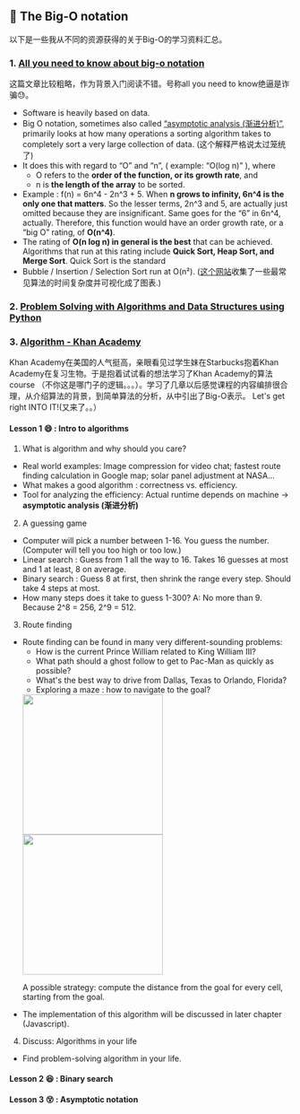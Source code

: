 ## :snail: The Big-O notation

以下是一些我从不同的资源获得的关于Big-O的学习资料汇总。

### 1. [All you need to know about big-o notation](https://medium.freecodecamp.org/all-you-need-to-know-about-big-o-notation-to-crack-your-next-coding-interview-9d575e7eec4) 
这篇文章比较粗略，作为背景入门阅读不错。号称all you need to know绝逼是诈骗:sweat:。
- Software is heavily based on data. 
- Big O notation, sometimes also called [“asymptotic analysis (渐进分析)”](https://en.wikipedia.org/wiki/Asymptotic_analysis), 
primarily looks at how many operations a sorting algorithm takes to completely sort a very large collection of data. 
(这个解释严格说太过笼统了)
- It does this with regard to “O” and “n”, ( example: “O(log n)” ), where
    - O refers to the **order of the function, or its growth rate**, and
    - n is **the length of the array** to be sorted.
- Example : f(n) = 6n^4 - 2n^3 + 5. When **n grows to infinity, 6n^4 is the only one that matters**. 
So the lesser terms, 2n^3 and 5, are actually just omitted because they are insignificant. 
Same goes for the “6” in 6n^4, actually. Therefore, this function would have an order growth rate, or a “big O” rating, of **O(n^4)**.
- The rating of **O(n log n) in general is the best** that can be achieved. 
Algorithms that run at this rating include **Quick Sort, Heap Sort, and Merge Sort**. Quick Sort is the standard
- Bubble / Insertion / Selection Sort run at O(n²). ([这个网站](http://bigocheatsheet.com/)收集了一些最常见算法的时间复杂度并可视化成了图表.)

### 2. [Problem Solving with Algorithms and Data Structures using Python](https://interactivepython.org/courselib/static/pythonds/index.html)

### 3. [Algorithm - Khan Academy](https://www.khanacademy.org/computing/computer-science/algorithms)   
Khan Academy在美国的人气挺高，亲眼看见过学生妹在Starbucks抱着Khan Academy在复习生物。于是抱着试试看的想法学习了Khan Academy的算法course
（不你这是哪门子的逻辑。。。）。学习了几章以后感觉课程的内容编排很合理，从介绍算法的背景，到简单算法的分析，从中引出了Big-O表示。
Let's get right INTO IT!(又来了。。）

#### Lesson 1 :smile: : Intro to algorithms
  
1. What is algorithm and why should you care?
  - Real world examples: Image compression for video chat; fastest route finding calculation in Google map; solar panel adjustment at NASA...
  - What makes a good algorithm : correctness vs. efficiency.
  - Tool for analyzing the efficiency: Actual runtime depends on machine -> **asymptotic analysis (渐进分析)**
2. A guessing game
  - Computer will pick a number between 1-16. You guess the number. (Computer will tell you too high or too low.)
  - Linear search : Guess from 1 all the way to 16. Takes 16 guesses at most and 1 at least, 8 on average.
  - Binary search : Guess 8 at first, then shrink the range every step. Should take 4 steps at most.
  - How many steps does it take to guess 1-300? A: No more than 9. Because 2^8 = 256, 2^9 = 512.
3. Route finding
  - Route finding can be found in many very different-sounding problems:
    - How is the current Prince William related to King William III?
    - What path should a ghost follow to get to Pac-Man as quickly as possible?
    - What's the best way to drive from Dallas, Texas to Orlando, Florida?
    - Exploring a maze : how to navigate to the goal?   
    <img src="https://cdn.kastatic.org/ka-perseus-images/7585425942be2a347bdab70bf68ef8dafe7bae02.png" width=250>      
    <img src="https://cdn.kastatic.org/ka-perseus-images/1448249c9f4972b72248d899406a7f0c92fc5f3b.jpg" width=250>     
    <p> A possible strategy: compute the distance from the goal for every cell, starting from the goal. </p>    
  -  The implementation of this algorithm will be discussed in later chapter (Javascript).  
4. Discuss: Algorithms in your life
  - Find problem-solving algorithm in your life.
  
#### Lesson 2 :laughing: : Binary search

 
#### Lesson 3 :dizzy_face: : Asymptotic notation
